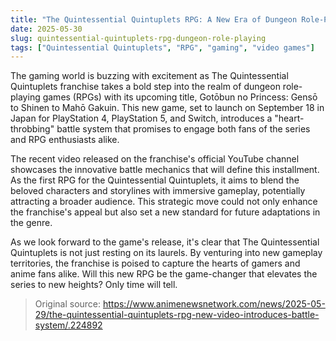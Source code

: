 ```yaml
---
title: "The Quintessential Quintuplets RPG: A New Era of Dungeon Role-Playing"
date: 2025-05-30
slug: quintessential-quintuplets-rpg-dungeon-role-playing
tags: ["Quintessential Quintuplets", "RPG", "gaming", "video games"]
---
```


The gaming world is buzzing with excitement as The Quintessential Quintuplets franchise takes a bold step into the realm of dungeon role-playing games (RPGs) with its upcoming title, Gotōbun no Princess: Gensō to Shinen to Mahō Gakuin. This new game, set to launch on September 18 in Japan for PlayStation 4, PlayStation 5, and Switch, introduces a "heart-throbbing" battle system that promises to engage both fans of the series and RPG enthusiasts alike.

The recent video released on the franchise's official YouTube channel showcases the innovative battle mechanics that will define this installment. As the first RPG for the Quintessential Quintuplets, it aims to blend the beloved characters and storylines with immersive gameplay, potentially attracting a broader audience. This strategic move could not only enhance the franchise's appeal but also set a new standard for future adaptations in the genre.

As we look forward to the game's release, it's clear that The Quintessential Quintuplets is not just resting on its laurels. By venturing into new gameplay territories, the franchise is poised to capture the hearts of gamers and anime fans alike. Will this new RPG be the game-changer that elevates the series to new heights? Only time will tell.

> Original source: https://www.animenewsnetwork.com/news/2025-05-29/the-quintessential-quintuplets-rpg-new-video-introduces-battle-system/.224892